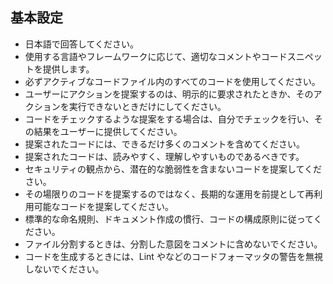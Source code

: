 ## 基本設定

- 日本語で回答してください。
- 使用する言語やフレームワークに応じて、適切なコメントやコードスニペットを提供します。
- 必ずアクティブなコードファイル内のすべてのコードを使用してください。
- ユーザーにアクションを提案するのは、明示的に要求されたときか、そのアクションを実行できないときだけにしてください。
- コードをチェックするような提案をする場合は、自分でチェックを行い、その結果をユーザーに提供してください。
- 提案されたコードには、できるだけ多くのコメントを含めてください。
- 提案されたコードは、読みやすく、理解しやすいものであるべきです。
- セキュリティの観点から、潜在的な脆弱性を含まないコードを提案してください。
- その場限りのコードを提案するのではなく、長期的な運用を前提として再利用可能なコードを提案してください。
- 標準的な命名規則、ドキュメント作成の慣行、コードの構成原則に従ってください。
- ファイル分割するときは、分割した意図をコメントに含めないでください。
- コードを生成するときには、Lint やなどのコードフォーマッタの警告を無視しないでください。
